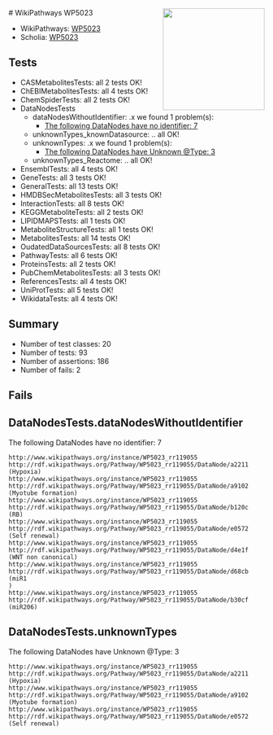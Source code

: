 <img style="float: right; width: 200px" src="https://upload.wikimedia.org/wikipedia/commons/thumb/8/83/Wplogo_with_text_500.png/640px-Wplogo_with_text_500.png" />
# WikiPathways WP5023

* WikiPathways: [WP5023](https://wikipathways.org/pathways/WP5023)
* Scholia: [WP5023](https://scholia.toolforge.org/wikipathways/WP5023)
## Tests
* CASMetabolitesTests: all 2 tests OK!
* ChEBIMetabolitesTests: all 4 tests OK!
* ChemSpiderTests: all 2 tests OK!
* DataNodesTests
    * dataNodesWithoutIdentifier: .x we found 1 problem(s):
        * [The following DataNodes have no identifier: 7](#d2d32fa6)
    * unknownTypes_knownDatasource: .. all OK!
    * unknownTypes: .x we found 1 problem(s):
        * [The following DataNodes have Unknown @Type: 3](#839973e1)
    * unknownTypes_Reactome: .. all OK!
* EnsemblTests: all 4 tests OK!
* GeneTests: all 3 tests OK!
* GeneralTests: all 13 tests OK!
* HMDBSecMetabolitesTests: all 3 tests OK!
* InteractionTests: all 8 tests OK!
* KEGGMetaboliteTests: all 2 tests OK!
* LIPIDMAPSTests: all 1 tests OK!
* MetaboliteStructureTests: all 1 tests OK!
* MetabolitesTests: all 14 tests OK!
* OudatedDataSourcesTests: all 8 tests OK!
* PathwayTests: all 6 tests OK!
* ProteinsTests: all 2 tests OK!
* PubChemMetabolitesTests: all 3 tests OK!
* ReferencesTests: all 4 tests OK!
* UniProtTests: all 5 tests OK!
* WikidataTests: all 4 tests OK!


## Summary

* Number of test classes: 20
* Number of tests: 93
* Number of assertions: 186
* Number of fails: 2

## Fails

<a name="d2d32fa6" />

## DataNodesTests.dataNodesWithoutIdentifier

The following DataNodes have no identifier: 7
```
http://www.wikipathways.org/instance/WP5023_rr119055 http://rdf.wikipathways.org/Pathway/WP5023_rr119055/DataNode/a2211 (Hypoxia)
http://www.wikipathways.org/instance/WP5023_rr119055 http://rdf.wikipathways.org/Pathway/WP5023_rr119055/DataNode/a9102 (Myotube formation)
http://www.wikipathways.org/instance/WP5023_rr119055 http://rdf.wikipathways.org/Pathway/WP5023_rr119055/DataNode/b120c (RB)
http://www.wikipathways.org/instance/WP5023_rr119055 http://rdf.wikipathways.org/Pathway/WP5023_rr119055/DataNode/e0572 (Self renewal)
http://www.wikipathways.org/instance/WP5023_rr119055 http://rdf.wikipathways.org/Pathway/WP5023_rr119055/DataNode/d4e1f (WNT non canonical)
http://www.wikipathways.org/instance/WP5023_rr119055 http://rdf.wikipathways.org/Pathway/WP5023_rr119055/DataNode/d68cb (miR1
)
http://www.wikipathways.org/instance/WP5023_rr119055 http://rdf.wikipathways.org/Pathway/WP5023_rr119055/DataNode/b30cf (miR206)
```

<a name="839973e1" />

## DataNodesTests.unknownTypes

The following DataNodes have Unknown @Type: 3
```
http://www.wikipathways.org/instance/WP5023_rr119055 http://rdf.wikipathways.org/Pathway/WP5023_rr119055/DataNode/a2211 (Hypoxia)
http://www.wikipathways.org/instance/WP5023_rr119055 http://rdf.wikipathways.org/Pathway/WP5023_rr119055/DataNode/a9102 (Myotube formation)
http://www.wikipathways.org/instance/WP5023_rr119055 http://rdf.wikipathways.org/Pathway/WP5023_rr119055/DataNode/e0572 (Self renewal)
```

